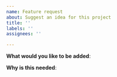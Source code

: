 ```yaml
---
name: Feature request
about: Suggest an idea for this project
title: ''
labels: ''
assignees: ''

---
```


<!-- Please only use this template for submitting enhancement requests -->

**What would you like to be added**:

**Why is this needed**:
